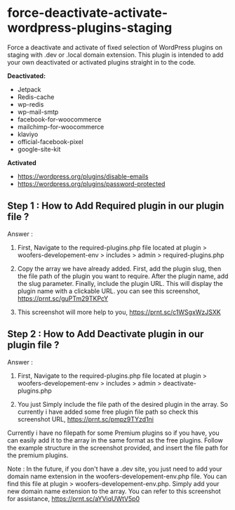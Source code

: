 # force-deactivate-activate-wordpress-plugins-staging
Force a deactivate and activate of fixed selection of WordPress plugins on staging with .dev or .local domain extension.
This plugin is intended to add your own deactivated or activated plugins straight in to the code.

**Deactivated:**
- Jetpack
- Redis-cache
- wp-redis
- wp-mail-smtp
- facebook-for-woocommerce
- mailchimp-for-woocommerce
- klaviyo
- official-facebook-pixel
- google-site-kit

**Activated**
- https://wordpress.org/plugins/disable-emails
- https://wordpress.org/plugins/password-protected


## Step 1 : How to Add Required plugin in our plugin file ?

Answer :

1. First, Navigate to the required-plugins.php file located at plugin > woofers-developement-env > includes > admin > required-plugins.php

2. Copy the array we have already added. First, add the plugin slug, then the file path of the plugin you want to require. After the plugin name, add the slug parameter. Finally, include the plugin URL. This will display the plugin name with a clickable URL. you can see this screenshot, https://prnt.sc/guPTm29TKPcY

3. This screenshot will more help to you, https://prnt.sc/c1WSgxWzJSXK

## Step 2 : How to Add Deactivate plugin in our plugin file ?

Answer :

1. First, Navigate to the required-plugins.php file located at plugin > woofers-developement-env > includes > admin > deactivate-plugins.php

2. You just Simply include the file path of the desired plugin in the array. So currently i have added some free plugin file path so check this screenshot URL, https://prnt.sc/pmpz9TYzd1ni

Currently i have no filepath for some Premium plugins so if you have, you can easily add it to the array in the same format as the free plugins. Follow the example structure in the screenshot provided, and insert the file path for the premium plugins.

Note : In the future, if you don't have a .dev site, you just need to add your domain name extension in the woofers-developement-env.php file. You can find this file at plugin > woofers-developement-env.php. Simply add your new domain name extension to the array. You can refer to this screenshot for assistance, https://prnt.sc/aYViqUWtV5p0
